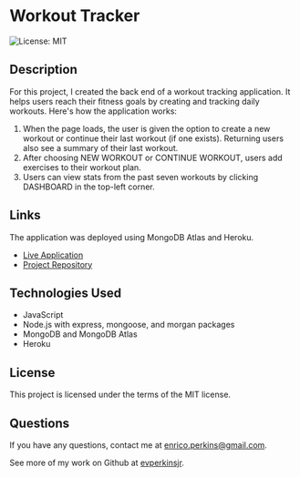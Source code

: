 # Workout Tracker
![License: MIT](https://img.shields.io/badge/License-MIT-yellow.svg)

## Description
For this project, I created the back end of a workout tracking application. It helps users reach their fitness goals by creating and tracking daily workouts. Here's how the application works:
1. When the page loads, the user is given the option to create a new workout or continue their last workout (if one exists). Returning users also see a summary of their last workout.
2. After choosing NEW WORKOUT or CONTINUE WORKOUT, users add exercises to their workout plan.
3. Users can view stats from the past seven workouts by clicking DASHBOARD in the top-left corner.


## Links
The application was deployed using MongoDB Atlas and Heroku.
- [Live Application](https://afternoon-tundra-21995.herokuapp.com/?id=6126c21b8f40fc001642ca5c)
- [Project Repository](https://github.com/evperkinsjr/workout-tracker)


## Technologies Used
- JavaScript
- Node.js with express, mongoose, and morgan packages
- MongoDB and MongoDB Atlas
- Heroku

## License
This project is licensed under the terms of the MIT license.


## Questions
If you have any questions, contact me at enrico.perkins@gmail.com.

See more of my work on Github at [evperkinsjr](https://github.com/evperkinsjr/).
